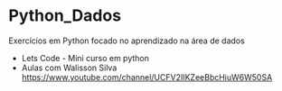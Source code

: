 # Python_Dados
Exercícios em Python focado no aprendizado na área de dados

* Lets Code - Mini curso em python
* Aulas com Walisson Silva https://www.youtube.com/channel/UCFV2IIKZeeBbcHiuW6W50SA

